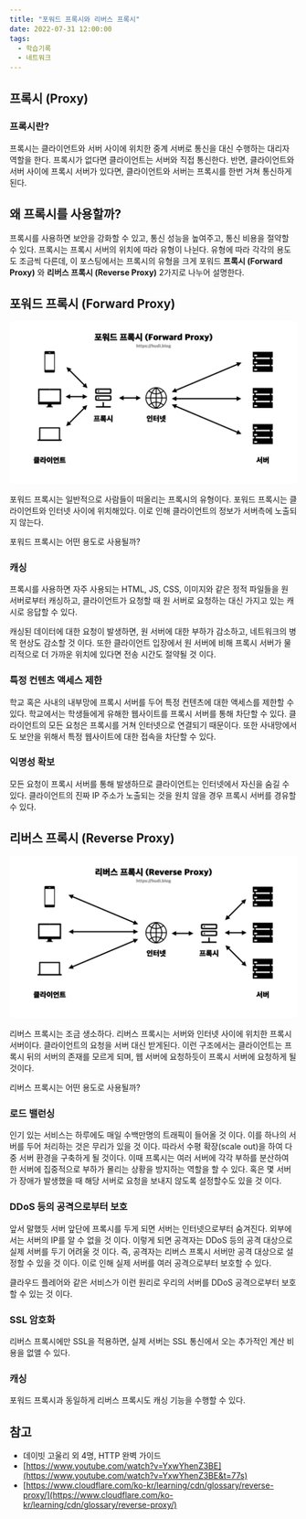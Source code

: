 ```yaml
---
title: "포워드 프록시와 리버스 프록시"
date: 2022-07-31 12:00:00
tags:
  - 학습기록
  - 네트워크
---
```


## 프록시 (Proxy)

### 프록시란?

프록시는 클라이언트와 서버 사이에 위치한 중계 서버로 통신을 대신 수행하는 대리자 역할을 한다. 프록시가 없다면 클라이언트는 서버와 직접 통신한다. 반면, 클라이언트와 서버 사이에 프록시 서버가 있다면, 클라이언트와 서버는 프록시를 한번 거쳐 통신하게된다.

## 왜 프록시를 사용할까?

프록시를 사용하면 보안을 강화할 수 있고, 통신 성능을 높여주고, 통신 비용을 절약할 수 있다. 프록시는 프록시 서버의 위치에 따라 유형이 나뉜다. 유형에 따라 각각의 용도도 조금씩 다른데, 이 포스팅에서는 프록시의 유형을 크게 포워드 **프록시 (Forward Proxy)** 와 **리버스 프록시 (Reverse Proxy)** 2가지로 나누어 설명한다.

## 포워드 프록시 (Forward Proxy)

![포워드 프록시 (Forward Proxy)](./forward-proxy.png)

포워드 프록시는 일반적으로 사람들이 떠올리는 프록시의 유형이다. 포워드 프록시는 클라이언트와 인터넷 사이에 위치해있다. 이로 인해 클라이언트의 정보가 서버측에 노출되지 않는다.

포워드 프록시는 어떤 용도로 사용될까?

### 캐싱

프록시를 사용하면 자주 사용되는 HTML, JS, CSS, 이미지와 같은 정적 파일들을 원 서버로부터 캐싱하고, 클라이언트가 요청할 때 원 서버로 요청하는 대신 가지고 있는 캐시로 응답할 수 있다.

캐싱된 데이터에 대한 요청이 발생하면, 원 서버에 대한 부하가 감소하고, 네트워크의 병목 현상도 감소할 것 이다. 또한 클라이언트 입장에서 원 서버에 비해 프록시 서버가 물리적으로 더 가까운 위치에 있다면 전송 시간도 절약될 것 이다.

### 특정 컨텐츠 액세스 제한

학교 혹은 사내의 내부망에 프록시 서버를 두어 특정 컨텐츠에 대한 액세스를 제한할 수 있다. 학교에서는 학생들에게 유해한 웹사이트를 프록시 서버를 통해 차단할 수 있다. 클라이언트의 모든 요청은 프록시를 거쳐 인터넷으로 연결되기 때문이다. 또한 사내망에서도 보안을 위해서 특정 웹사이트에 대한 접속을 차단할 수 있다.

### 익명성 확보

모든 요청이 프록시 서버를 통해 발생하므로 클라이언트는 인터넷에서 자신을 숨길 수 있다. 클라이언트의 진짜 IP 주소가 노출되는 것을 원치 않을 경우 프록시 서버를 경유할 수 있다.

## 리버스 프록시 (Reverse Proxy)

![리버스 프록시 (Reverse Proxy)](./reverse-proxy.png)

리버스 프록시는 조금 생소하다. 리버스 프록시는 서버와 인터넷 사이에 위치한 프록시 서버이다. 클라이언트의 요청을 서버 대신 받게된다. 이런 구조에서는 클라이언트는 프록시 뒤의 서버의 존재를 모르게 되며, 웹 서버에 요청하듯이 프록시 서버에 요청하게 될 것이다.

리버스 프록시는 어떤 용도로 사용될까?

### 로드 밸런싱

인기 있는 서비스는 하루에도 매일 수백만명의 트래픽이 들어올 것 이다. 이를 하나의 서버를 두어 처리하는 것은 무리가 있을 것 이다. 따라서 수평 확장(scale out)을 하여 다중 서버 환경을 구축하게 될 것이다. 이때 프록시는 여러 서버에 각각 부하를 분산하여 한 서버에 집중적으로 부하가 몰리는 상황을 방지하는 역할을 할 수 있다. 혹은 몇 서버가 장애가 발생했을 때 해당 서버로 요청을 보내지 않도록 설정할수도 있을 것 이다.

### DDoS 등의 공격으로부터 보호

앞서 말했듯 서버 앞단에 프록시를 두게 되면 서버는 인터넷으로부터 숨겨진다. 외부에서는 서버의 IP를 알 수 없을 것 이다. 이렇게 되면 공격자는 DDoS 등의 공격 대상으로 실제 서버를 두기 어려울 것 이다. 즉, 공격자는 리버스 프록시 서버만 공격 대상으로 설정할 수 있을 것 이다. 이로 인해 실제 서버를 여러 공격으로부터 보호할 수 있다.

클라우드 플레어와 같은 서비스가 이런 원리로 우리의 서버를 DDoS 공격으로부터 보호할 수 있는 것 이다.

### SSL 암호화

리버스 프록시에만 SSL을 적용하면, 실제 서버는 SSL 통신에서 오는 추가적인 계산 비용을 없앨 수 있다.

### 캐싱

포워드 프록시과 동일하게 리버스 프록시도 캐싱 기능을 수행할 수 있다.

## 참고

- 데이빗 고울리 외 4명, HTTP 완벽 가이드
- [https://www.youtube.com/watch?v=YxwYhenZ3BE](https://www.youtube.com/watch?v=YxwYhenZ3BE&t=77s)
- [https://www.cloudflare.com/ko-kr/learning/cdn/glossary/reverse-proxy/](https://www.cloudflare.com/ko-kr/learning/cdn/glossary/reverse-proxy/)
